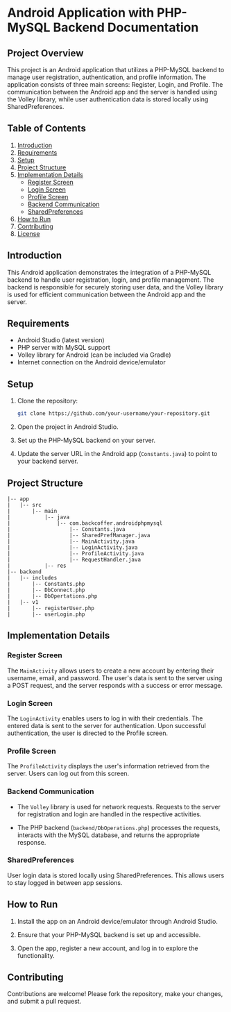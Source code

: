 # Android Application with PHP-MySQL Backend Documentation

## Project Overview

This project is an Android application that utilizes a PHP-MySQL backend to manage user registration, authentication, and profile information. The application consists of three main screens: Register, Login, and Profile. The communication between the Android app and the server is handled using the Volley library, while user authentication data is stored locally using SharedPreferences.

## Table of Contents

1. [Introduction](#introduction)
2. [Requirements](#requirements)
3. [Setup](#setup)
4. [Project Structure](#project-structure)
5. [Implementation Details](#implementation-details)
   - [Register Screen](#register-screen)
   - [Login Screen](#login-screen)
   - [Profile Screen](#profile-screen)
   - [Backend Communication](#backend-communication)
   - [SharedPreferences](#sharedpreferences)
6. [How to Run](#how-to-run)
7. [Contributing](#contributing)
8. [License](#license)

## Introduction

This Android application demonstrates the integration of a PHP-MySQL backend to handle user registration, login, and profile management. The backend is responsible for securely storing user data, and the Volley library is used for efficient communication between the Android app and the server.

## Requirements

- Android Studio (latest version)
- PHP server with MySQL support
- Volley library for Android (can be included via Gradle)
- Internet connection on the Android device/emulator

## Setup

1. Clone the repository:

   ```bash
   git clone https://github.com/your-username/your-repository.git
   ```

2. Open the project in Android Studio.

3. Set up the PHP-MySQL backend on your server.

4. Update the server URL in the Android app (`Constants.java`) to point to your backend server.

## Project Structure

```
|-- app
|   |-- src
|       |-- main
|           |-- java
|               |-- com.backcoffer.androidphpmysql
|                   |-- Constants.java
|                   |-- SharedPrefManager.java
|                   |-- MainActivity.java
|                   |-- LoginActivity.java
|                   |-- ProfileActivity.java
|                   |-- RequestHandler.java
|           |-- res
|-- backend
|   |-- includes
|       |-- Constants.php
|       |-- DbConnect.php
|       |-- DbOpertations.php
|   |-- v1
|       |-- registerUser.php
|       |-- userLogin.php
```

## Implementation Details

### Register Screen

The `MainActivity` allows users to create a new account by entering their username, email, and password. The user's data is sent to the server using a POST request, and the server responds with a success or error message.

### Login Screen

The `LoginActivity` enables users to log in with their credentials. The entered data is sent to the server for authentication. Upon successful authentication, the user is directed to the Profile screen.

### Profile Screen

The `ProfileActivity` displays the user's information retrieved from the server. Users can log out from this screen.

### Backend Communication

- The `Volley` library is used for network requests. Requests to the server for registration and login are handled in the respective activities.

- The PHP backend (`backend/DbOperations.php`) processes the requests, interacts with the MySQL database, and returns the appropriate response.

### SharedPreferences

User login data is stored locally using SharedPreferences. This allows users to stay logged in between app sessions.

## How to Run

1. Install the app on an Android device/emulator through Android Studio.

2. Ensure that your PHP-MySQL backend is set up and accessible.

3. Open the app, register a new account, and log in to explore the functionality.

## Contributing

Contributions are welcome! Please fork the repository, make your changes, and submit a pull request.
